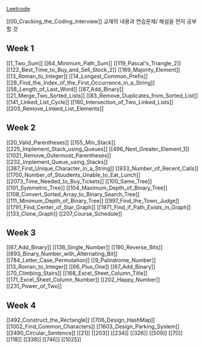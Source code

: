 [Leetcode](https://leetcode.com/explore/)

[[00_Cracking_the_Coding_interview]] 교재의 내용과 연습문제/ 해설을 먼저 공부할 것
## Week 1
[[1_Two_Sum]]
[[64_Minimum_Path_Sum]]
[[119_Pascal's_Triangle_2]]
[[122_Best_Time_to_Buy_and_Sell_Stock_2]]
[[169_Majority_Element]]
[[13_Roman_to_Integer]]
[[14_Longest_Common_Prefix]]
[[28_Find_the_Index_of_the_First_Occurrence_in_a_String]]
[[58_Length_of_Last_Word]]
[[67_Add_Binary]]
[[21_Merge_Two_Sorted_Lists]]
[[83_Remove_Duplicates_from_Sorted_List]]
[[141_Linked_List_Cycle]]
[[160_Intersection_of_Two_Linked_Lists]]
[[203_Remove_Linked_List_Elements]]

## Week 2
[[20_Valid_Parentheses]]
[[155_Min_Stack]]
[[225_Implement_Stack_using_Queues]]
[[496_Next_Greater_Element_1]]
[[1021_Remove_Outermost_Parentheses]]
[[232_Implement_Queue_using_Stacks]]
[[387_First_Unique_Character_in_a_String]]
[[933_Number_of_Recent_Calls]]
[[1700_Number_of_Stuudents_Unable_to_Eat_Lunch]]
[[2073_Time_Needed_to_Buy_Tickets]]
[[100_Same_Tree]]
[[101_Symmetric_Tree]]
[[104_Maximum_Depth_of_Binary_Tree]]
[[108_Convert_Sorted_Array_to_Binary_Search_Tree]]
[[111_Minimum_Depth_of_Binary_Tree]]
[[997_Find_the_Town_Judge]]
[[1791_Find_Center_of_Star_Graph]]
[[1971_Find_if_Path_Exists_in_Graph]]
[[133_Clone_Graph]]
[[207_Course_Schedule]]
## Week 3
[[67_Add_Binary]]
[[136_Single_Number]]
[[190_Reverse_Bits]]
[[693_Binary_Number_with_Alternating_Bit]]
[[784_Letter_Case_Permutation]]
[[9_Palindrome_Number]]
[[13_Roman_to_Integer]]
[[66_Plus_One]]
[[67_Add_Binary]]
[[70_Climbing_Stairs]]
[[168_Excel_Sheet_Column_Title]]
[[171_Excel_Sheet_Column_Number]]
[[202_Happy_Number]]
[[231_Power_of_Two]]

## Week 4
[[492_Construct_the_Rectangle]]
[[706_Design_HashMap]]
[[1002_Find_Common_Characters]]
[[1603_Design_Parking_System]]
[[2490_Circular_Sentence]]
[[21]]
[[203]]
[[234]]
[[326]]
[[509]]
[[70]]
[[118]]
[[338]]
[[746]]
[[1025]]